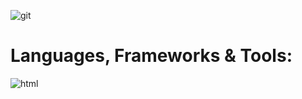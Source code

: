 ![git](https://user-images.githubusercontent.com/68713770/100372570-5723da00-3001-11eb-8ee4-8d062c9a8e43.png)

# Languages, Frameworks & Tools:
![html](https://user-images.githubusercontent.com/68713770/100373308-7cfdae80-3002-11eb-91da-3af3d69d92d4.png)
